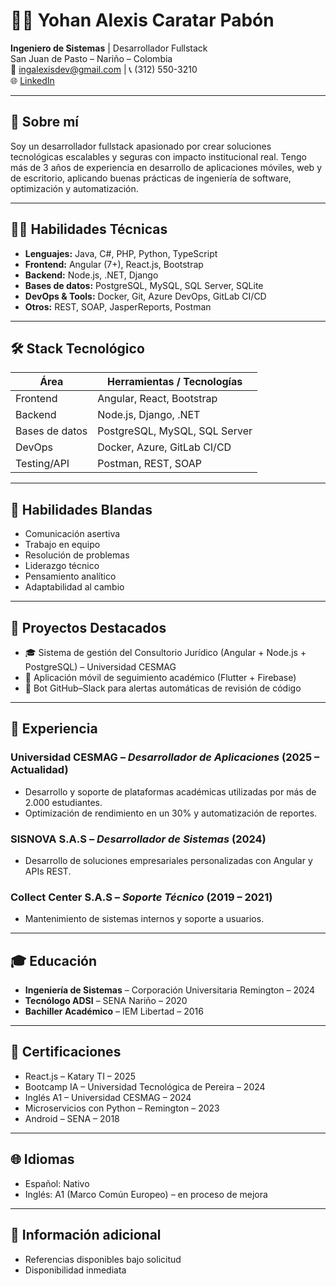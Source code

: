 # 👨‍💻 Yohan Alexis Caratar Pabón

**Ingeniero de Sistemas** | Desarrollador Fullstack  
San Juan de Pasto – Nariño – Colombia  
📧 ingalexisdev@gmail.com | 📞 (312) 550-3210  
🌐 [LinkedIn](https://www.linkedin.com/in/alexis-caratar-21a80224b)

---

## 🚀 Sobre mí

Soy un desarrollador fullstack apasionado por crear soluciones tecnológicas escalables y seguras con impacto institucional real. Tengo más de 3 años de experiencia en desarrollo de aplicaciones móviles, web y de escritorio, aplicando buenas prácticas de ingeniería de software, optimización y automatización.

---

## 🧑‍💻 Habilidades Técnicas

- **Lenguajes:** Java, C#, PHP, Python, TypeScript  
- **Frontend:** Angular (7+), React.js, Bootstrap  
- **Backend:** Node.js, .NET, Django  
- **Bases de datos:** PostgreSQL, MySQL, SQL Server, SQLite  
- **DevOps & Tools:** Docker, Git, Azure DevOps, GitLab CI/CD  
- **Otros:** REST, SOAP, JasperReports, Postman  

---

## 🛠 Stack Tecnológico

| Área         | Herramientas / Tecnologías                   |
|--------------|----------------------------------------------|
| Frontend     | Angular, React, Bootstrap                    |
| Backend      | Node.js, Django, .NET                        |
| Bases de datos | PostgreSQL, MySQL, SQL Server             |
| DevOps       | Docker, Azure, GitLab CI/CD                 |
| Testing/API  | Postman, REST, SOAP                         |

---

## 🧠 Habilidades Blandas

- Comunicación asertiva  
- Trabajo en equipo  
- Resolución de problemas  
- Liderazgo técnico  
- Pensamiento analítico  
- Adaptabilidad al cambio  

---

## 📁 Proyectos Destacados

- 🎓 Sistema de gestión del Consultorio Jurídico (Angular + Node.js + PostgreSQL) – Universidad CESMAG  
- 📱 Aplicación móvil de seguimiento académico (Flutter + Firebase)  
- 🤖 Bot GitHub–Slack para alertas automáticas de revisión de código  

---

## 💼 Experiencia

### Universidad CESMAG – *Desarrollador de Aplicaciones* (2025 – Actualidad)
- Desarrollo y soporte de plataformas académicas utilizadas por más de 2.000 estudiantes.  
- Optimización de rendimiento en un 30% y automatización de reportes.  

### SISNOVA S.A.S – *Desarrollador de Sistemas* (2024)
- Desarrollo de soluciones empresariales personalizadas con Angular y APIs REST.  

### Collect Center S.A.S – *Soporte Técnico* (2019 – 2021)
- Mantenimiento de sistemas internos y soporte a usuarios.

---

## 🎓 Educación

- **Ingeniería de Sistemas** – Corporación Universitaria Remington – 2024  
- **Tecnólogo ADSI** – SENA Nariño – 2020  
- **Bachiller Académico** – IEM Libertad – 2016

---

## 📜 Certificaciones

- React.js – Katary TI – 2025  
- Bootcamp IA – Universidad Tecnológica de Pereira – 2024  
- Inglés A1 – Universidad CESMAG – 2024  
- Microservicios con Python – Remington – 2023  
- Android – SENA – 2018

---

## 🌐 Idiomas

- Español: Nativo  
- Inglés: A1 (Marco Común Europeo) – en proceso de mejora

---

## 📌 Información adicional

- Referencias disponibles bajo solicitud  
- Disponibilidad inmediata
